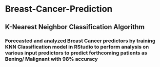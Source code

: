 # Breast-Cancer-Prediction

## K-Nearest Neighbor Classification Algorithm

### Forecasted and analyzed Breast Cancer predictors by training KNN Classification model in RStudio to perform analysis on various input predictors to predict forthcoming patients as Bening/ Malignant with 98% accuracy
